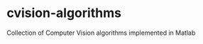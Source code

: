 cvision-algorithms
==================

Collection of Computer Vision algorithms implemented in Matlab
